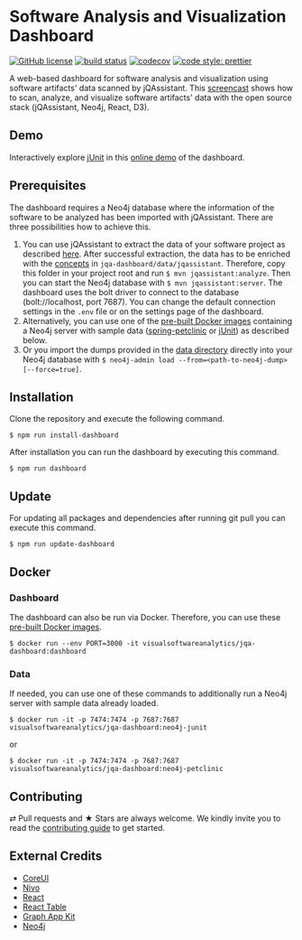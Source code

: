 # Software Analysis and Visualization Dashboard #

[![GitHub license](https://img.shields.io/badge/License-Apache%202.0-blue.svg)](https://github.com/softvis-research/jqa-dashboard/blob/master/LICENSE)
[![build status](https://travis-ci.com/softvis-research/jqa-dashboard.svg?branch=master)](https://travis-ci.com/softvis-research/jqa-dashboard)
[![codecov](https://codecov.io/gh/softvis-research/jqa-dashboard/branch/master/graph/badge.svg)](https://codecov.io/gh/softvis-research/jqa-dashboard)
[![code style: prettier](https://img.shields.io/badge/code_style-prettier-ff69b4.svg)](https://github.com/prettier/prettier)

A web-based dashboard for software analysis and visualization using software artifacts' data scanned by jQAssistant. This [screencast](https://youtu.be/LebVqfzQ_KE) shows how to scan, analyze, and visualize software artifacts' data with the open source stack (jQAssistant, Neo4j, React, D3).

## Demo ##
Interactively explore [jUnit](https://github.com/junit-team/junit4) in this [online demo](http://139.18.211.212:3000) of the dashboard.

## Prerequisites ##

The dashboard requires a Neo4j database where the information of the software to be analyzed has been imported with jQAssistant.
There are three possibilities how to achieve this.
1. You can use jQAssistant to extract the data of your software project as described [here](https://jqassistant.org/get-started/). After successful extraction, the data has to be enriched with the [concepts](http://buschmais.github.io/jqassistant/doc/1.6.0/#_concepts) in `jqa-dashboard/data/jqassistant`. Therefore, copy this folder in your project root and run `$ mvn jqassistant:analyze`. Then you can start the Neo4j database with `$ mvn jqassistant:server`. The dashboard uses the bolt driver to connect to the database (bolt://localhost, port 7687). You can change the default connection settings in the `.env` file or on the settings page of the dashboard.
2. Alternatively, you can use one of the [pre-built Docker images](https://hub.docker.com/r/visualsoftwareanalytics/jqa-dashboard/tags/) containing a Neo4j server with sample data ([spring-petclinic](https://github.com/buschmais/spring-petclinic/tree/master) or [jUnit](https://github.com/jqassistant-demo/junit4/tree/jqassistant/vissoft-2018)) as described below.
3. Or you import the dumps provided in the [data directory](https://github.com/softvis-research/jqa-dashboard/tree/master/data) directly into your Neo4j database with `$ neo4j-admin load --from=<path-to-neo4j-dump> [--force=true]`.

## Installation ##

Clone the repository and execute the following command.

```
$ npm run install-dashboard
```

After installation you can run the dashboard by executing this command.

```
$ npm run dashboard
```

## Update ##

For updating all packages and dependencies after running git pull you can execute this command.

```
$ npm run update-dashboard
```

## Docker ##

### Dashboard ###

The dashboard can also be run via Docker. Therefore, you can use these [pre-built Docker images](https://hub.docker.com/r/visualsoftwareanalytics/jqa-dashboard/tags/).

```
$ docker run --env PORT=3000 -it visualsoftwareanalytics/jqa-dashboard:dashboard
```
### Data ###

If needed, you can use one of these commands to additionally run a Neo4j server with sample data already loaded.

```
$ docker run -it -p 7474:7474 -p 7687:7687 visualsoftwareanalytics/jqa-dashboard:neo4j-junit
```

or

```
$ docker run -it -p 7474:7474 -p 7687:7687 visualsoftwareanalytics/jqa-dashboard:neo4j-petclinic
```

## Contributing ##

⇄ Pull requests and ★ Stars are always welcome. We kindly invite you to read the [contributing guide](CONTRIBUTING.md) to get started.

## External Credits ##

* [CoreUI](https://github.com/coreui/coreui-free-react-admin-template)
* [Nivo](https://github.com/plouc/nivo)
* [React](https://github.com/facebook/react)
* [React Table](https://github.com/react-tools/react-table)
* [Graph App Kit](https://github.com/neo4j-apps/graph-app-kit)
* [Neo4j](https://github.com/neo4j/neo4j)
